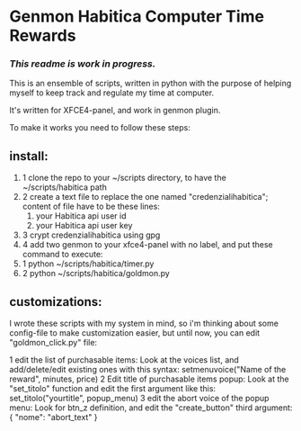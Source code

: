 # Genmon Habitica Computer Time Rewards

### _This readme is work in progress._

This is an ensemble of scripts, written in python with the purpose of helping myself to keep track and regulate my time at computer.

It's written for XFCE4-panel, and work in genmon plugin.

To make it works you need to follow these steps:

## install:
1. 1 clone the repo to your ~/scripts directory, to have the ~/scripts/habitica path
2. 2 create a text file to replace the one named "credenzialihabitica"; content of file have to be these lines:
    1. your Habitica api user id
    2. your Habitica api user key
3. 3 crypt credenzialihabitica using gpg
4. 4 add two genmon to your xfce4-panel with no label, and put these command to execute:
5. 1 python ~/scripts/habitica/timer.py
6. 2 python ~/scripts/habitica/goldmon.py

## customizations:
I wrote these scripts with my system in mind, so i'm thinking about some config-file to make customization easier, but until now, you can edit "goldmon_click.py" file:

1 edit the list of purchasable items:
Look at the voices list, and add/delete/edit existing ones with this syntax:
	setmenuvoice("Name of the reward", minutes, price)
2 Edit title of purchasable items popup:
Look at the "set_titolo" function and edit the first argument like this:
	set_titolo("yourtitle", popup_menu)
3 edit the abort voice of the popup menu:
Look for btn_z definition, and edit the "create_button" third argument:
	{ "nome": "abort_text" }